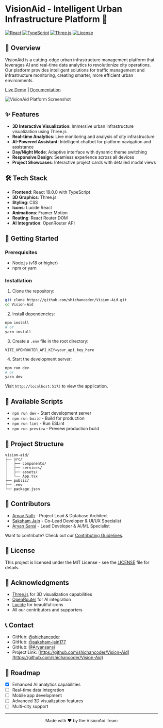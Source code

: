 # VisionAid - Intelligent Urban Infrastructure Platform 🌆

[![React](https://img.shields.io/badge/React-19.0.0-blue.svg)](https://reactjs.org/)
[![TypeScript](https://img.shields.io/badge/TypeScript-Latest-blue.svg)](https://www.typescriptlang.org/)
[![Three.js](https://img.shields.io/badge/Three.js-0.174.0-green.svg)](https://threejs.org/)
[![License](https://img.shields.io/badge/license-MIT-blue.svg)](LICENSE)

## 🚀 Overview

VisionAid is a cutting-edge urban infrastructure management platform that leverages AI and real-time data analytics to revolutionize city operations. Our platform provides intelligent solutions for traffic management and infrastructure monitoring, creating smarter, more efficient urban environments.

[Live Demo](https://vision-aid.vercel.app) | [Documentation](https://github.com/shichancoder/Vision-Aid/wiki)

![VisionAid Platform Screenshot](public/screenshot.png)

## ✨ Features

- **3D Interactive Visualization**: Immersive urban infrastructure visualization using Three.js
- **Real-time Analytics**: Live monitoring and analysis of city infrastructure
- **AI-Powered Assistant**: Intelligent chatbot for platform navigation and assistance
- **Day/Night Mode**: Adaptive interface with dynamic theme switching
- **Responsive Design**: Seamless experience across all devices
- **Project Showcases**: Interactive project cards with detailed modal views

## 🛠️ Tech Stack

- **Frontend**: React 19.0.0 with TypeScript
- **3D Graphics**: Three.js
- **Styling**: CSS
- **Icons**: Lucide React
- **Animations**: Framer Motion
- **Routing**: React Router DOM
- **AI Integration**: OpenRouter API

## 🚀 Getting Started

### Prerequisites

- Node.js (v18 or higher)
- npm or yarn

### Installation

1. Clone the repository:
  
  ```bash
  git clone https://github.com/shichancoder/Vision-Aid.git
  cd Vision-Aid
  ```

2. Install dependencies:

  ```bash
  npm install
  # or
  yarn install
```

3. Create a `.env` file in the root directory:

  ```env
  VITE_OPENROUTER_API_KEY=your_api_key_here
  ```

4. Start the development server:

  ```bash
  npm run dev
  # or
  yarn dev
  ```

Visit `http://localhost:5173` to view the application.

## 🔧 Available Scripts

- `npm run dev` - Start development server
- `npm run build` - Build for production
- `npm run lint` - Run ESLint
- `npm run preview` - Preview production build

## 📁 Project Structure

```text
vision-aid/
├── src/
│   ├── components/
│   ├── services/
│   ├── assets/
│   └── App.tsx
├── public/
├── .env
└── package.json
```

## 👥 Contributors

- [Arnav Nath](https://github.com/shichancoder) - Project Lead & Database Architect
- [Saksham Jain](https://github.com/saksham-jain177) - Co-Lead Developer & UI/UX Specialist
- [Aryan Sansi](https://github.com/Aryansansi) - Lead Developer & AI/ML Specialist

Want to contribute? Check out our [Contributing Guidelines](CONTRIBUTING.md).

## 📄 License

This project is licensed under the MIT License - see the [LICENSE](LICENSE) file for details.

## 🙏 Acknowledgments

- [Three.js](https://threejs.org/) for 3D visualization capabilities
- [OpenRouter](https://openrouter.ai/) for AI integration
- [Lucide](https://lucide.dev/) for beautiful icons
- All our contributors and supporters

## 📞 Contact

- GitHub: [@shichancoder](https://github.com/shichancoder)
- GitHub: [@saksham-jain177](https://github.com/saksham-jain177)
- GitHub: [@Aryansansi](https://github.com/Aryansansi)
- Project Link: [https://github.com/shichancoder/Vision-Aid](https://github.com/shichancoder/Vision-Aid)

## 🚀 Roadmap

- [x] Enhanced AI analytics capabilities
- [ ] Real-time data integration
- [ ] Mobile app development
- [ ] Advanced 3D visualization features
- [ ] Multi-city support

---

<p align="center">Made with ❤️ by the VisionAid Team</p>
